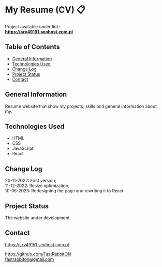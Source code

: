# My Resume (CV) 📋
Project available under link: \
**https://srv49151.seohost.com.pl**

## Table of Contents

* [General Information](#general-information)
* [Technologies Used](#technologies-used)
* [Change Log](#change-log)
* [Project Status](#project-status)
* [Contact](#contact)

## General Information
Resume website that show my projects, skills and general information about my.

## Technologies Used
- HTML
- CSS
- JavaScript
- React

## Change Log
20-11-2022: First version; \
11-12-2022: Resize optimization; \
10-06-2023: Redesigning the page and rewriting it to React

## Project Status
The website under development.

## Contact
https://srv49151.seohost.com.pl

https://github.com/FastRabbitON \
fastrabbiton@gmail.com

